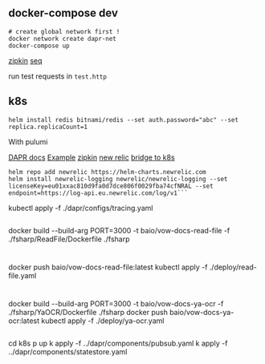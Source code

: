 ## docker-compose dev

```
# create global network first !
docker network create dapr-net
docker-compose up
```

[zipkin](http://localhost:5411/)
[seq](http://localhost:5340/)

run test requests in `test.http`

## k8s

`helm install redis bitnami/redis --set auth.password="abc" --set replica.replicaCount=1`

With pulumi

[DAPR docs](https://docs.dapr.io/operations/hosting/kubernetes/kubernetes-deploy/)
[Example](https://github.com/dapr/quickstarts/tree/v1.0.0/hello-kubernetes)
[zipkin](https://docs.dapr.io/operations/monitoring/tracing/supported-tracing-backends/zipkin/)
[new relic](https://docs.dapr.io/operations/monitoring/logging/newrelic/)
[bridge to k8s](https://www.youtube.com/watch?v=ZwFOEUYe1WA&t=120s)

```
helm repo add newrelic https://helm-charts.newrelic.com
helm install newrelic-logging newrelic/newrelic-logging --set licenseKey=eu01xxac810d9fa0d7dce806f0029fba74cfNRAL --set endpoint=https://log-api.eu.newrelic.com/log/v1```

```
kubectl apply -f ./dapr/configs/tracing.yaml
```

```
docker build --build-arg PORT=3000 -t baio/vow-docs-read-file -f ./fsharp/ReadFile/Dockerfile ./fsharp
#
docker push baio/vow-docs-read-file:latest
kubectl apply -f ./deploy/read-file.yaml
#
docker build --build-arg PORT=3000 -t baio/vow-docs-ya-ocr -f ./fsharp/YaOCR/Dockerfile ./fsharp
docker push baio/vow-docs-ya-ocr:latest
kubectl apply -f ./deploy/ya-ocr.yaml
```

```
cd k8s
p up
k apply -f ../dapr/components/pubsub.yaml
k apply -f ../dapr/components/statestore.yaml
```

